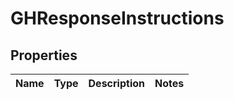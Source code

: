 
# GHResponseInstructions

## Properties
Name | Type | Description | Notes
------------ | ------------- | ------------- | -------------



